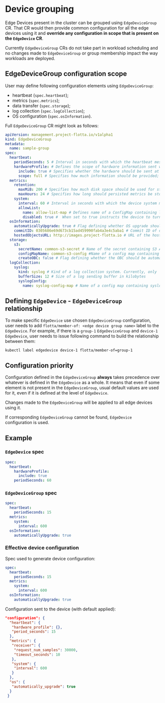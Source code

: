 # Device grouping

Edge Devices present in the cluster can be grouped using `EdgeDeviceGroup` CR. That CR would then provide common 
configuration for all the edge devices using it and **override any configuration in scope that is present on the 
`EdgeDevice` CR**.

Currently `EdgeDeviceGroup` CRs do not take part in workload scheduling and no changes made to `EdgeDeviceGroup` 
or group membership impact the way workloads are deployed. 

## EdgeDeviceGroup configuration scope

User may define following configuration elements using `EdgeDeviceGroup`:

 - heartbeat (`spec.heartbeat`);
 - metrics (`spec.metrics`);
 - data transfer (`spec.storage`);
 - log collection (`spec.logCollection`);
 - OS configuration (`spec.osInformation`).

Full `EdgeDeviceGroup` CR might look as follows:

```yaml
apiVersion: management.project-flotta.io/v1alpha1
kind: EdgeDeviceGroup
metadata:
  name: sample-group
spec:
  heartbeat:
    periodSeconds: 5 # Interval in seconds with which the heartbeat messages should be sent from the agent 
    hardwareProfile: # Defines the scope of hardware information sent with the heartbeat messages; currently unused
      include: true # Specifies whether the hardware should be sent at all
      scope: full # Specifies how much information should be provided; "full" - everything; "delta" - only changes compared to the previous updated
  metrics:
    retention:
      maxMiB: 200 # Specifies how much disk space should be used for storing persisted metrics on the device
      maxHours: 24 # Specifies how long should persisted metrics be stored on the device disk
    system:
      interval: 60 # Interval in seconds with which the device system metrics should be collected
      allowList:
        name: allow-list-map # Defines name of a ConfigMap containing list of system metrics that should be scraped
        disabled: true #  When set to true instructs the device to turn off system metrics collection
  osInformation:
    automaticallyUpgrade: true # Flag defining whether OS upgrade should be performed automatically when the commitID changes
    commitID: 0305686e69d673cb15ad459990fab4a3e4c5aba1 # Commit ID of desired OS ostree version for the device
    hostedObjectsURL: http://images.project-flotta.io # URL of the hosted commits web server
  storage:
    s3:
      secretName: common-s3-secret # Name of the secret containing S3 API access credentials
      configMapName: common-s3-config #Name of a config map containing S3 API access configuration options
      createOBC: false # Flag defining whether the OBC should be automatically created for the device (if this feature is disabled for the operator)
  logCollection:
    syslog:
      kind: syslog # Kind of a log collection system. Currently, only `syslog` is available
      bufferSize: 12 # Size of a log sending buffer in kilobytes
      syslogConfig: 
        name: syslog-config-map # Name of a config map containing syslog connection configuration
```

## Defining `EdgeDevice` - `EdgeDeviceGroup` relationship

To make specific `EdgeDevice` use chosen `EdgeDeviceGroup` configuration, user needs to add 
`flotta/member-of: <edge device group name>` label to the `EdgeDevice`.
For example, if there is a `group-1` `EdgeDeviceGroup` and `device-1` `EdgeDevice`, user needs to issue following 
command to build the relationship between them:
```shell
kubectl label edgedevice device-1 flotta/member-of=group-1
```

## Configuration priority

Configuration defined in the `EdgeDeviceGroup` **always** takes precedence over whatever is defined in the `EdgeDevice` 
as a whole. It means that even if some element is not present in the `EdgeDeviceGroup`, usual default values are used for it, 
even if it is defined at the level of `EdgeDevice`.

Changes made to the `EdgeDeviceGroup` will be applied to all edge devices using it.

If corresponding `EdgeDeviceGroup` cannot be found, `EdgeDevice` configuration is used.

## Example

### `EdgeDevice` spec
```yaml
spec:
  heartbeat:
    hardwareProfile:
      include: true
    periodSeconds: 60
```

### `EdgeDeviceGroup` spec
```yaml
spec:
  heartbeat:
    periodSeconds: 15
  metrics:
    system:
      interval: 600
  osInformation:
    automaticallyUpgrade: true
```

### Effective device configuration

Spec used to generate device configuration:
```yaml
spec:
  heartbeat:
    periodSeconds: 15
  metrics:
    system:
      interval: 600
  osInformation:
    automaticallyUpgrade: true
```

Configuration sent to the device (with default applied):
```json
"configuration": {
  "heartbeat": {
   "hardware_profile": {},
   "period_seconds": 15
  },
  "metrics": {
   "receiver": {
    "request_num_samples": 30000,
    "timeout_seconds": 10
   },
   "system": {
    "interval": 600
   } 
  },
  "os": {
   "automatically_upgrade": true
  }
 }
```